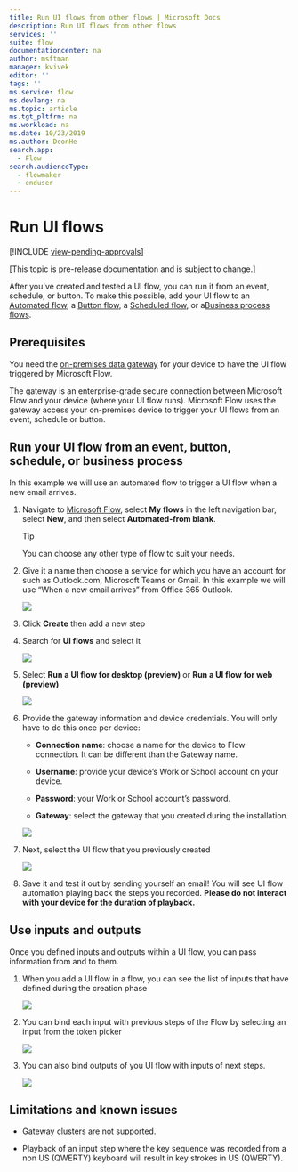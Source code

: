 ```yaml
---
title: Run UI flows from other flows | Microsoft Docs
description: Run UI flows from other flows 
services: ''
suite: flow
documentationcenter: na
author: msftman
manager: kvivek
editor: ''
tags: ''
ms.service: flow
ms.devlang: na
ms.topic: article
ms.tgt_pltfrm: na
ms.workload: na
ms.date: 10/23/2019
ms.author: DeonHe
search.app: 
  - Flow
search.audienceType: 
  - flowmaker
  - enduser
---
```


# Run UI flows
[!INCLUDE [view-pending-approvals](../includes/cc-rebrand.md)]

[This topic is pre-release documentation and is subject to change.]

After you've created and tested a UI flow, you can run it from an event, schedule, or button. To make this possible, add your UI flow to an [Automated flow](../get-started-logic-flow.md), a [Button flow](../introduction-to-button-flows.md), a [Scheduled flow](../run-scheduled-tasks.md), or a[Business process flows](../business-process-flows-overview.md).

## Prerequisites

You need the [on-premises data gateway](https://go.microsoft.com/fwlink/?LinkID=820580&clcid=0x409) for your device to have the UI flow triggered by Microsoft Flow.

The gateway is an enterprise-grade secure connection between Microsoft Flow and your device (where your UI flow runs). Microsoft Flow uses the gateway access your on-premises device to trigger your UI flows from an event, schedule or button.

<!--To do, no need for this here... it duplicates gateway content-->

<!-- ![](../media/run-ui-flow/3ae74b6c16e297854ff672a5061b693b.png)

You need to use the same work or school account in the gateway as on your
Windows device and Microsoft Flow.

1. Accept the terms of use and privacy statement  
    
    ![](../media/run-ui-flow/d95126d0056d250ea37211ee19466a6c.png)

1.  You will be prompted multiple times by Windows to accept changes made to
    your computer

1. Enter the email address for your work or school account that is used with
    Microsoft Flow and your Windows device and select **sign in**.

   ![](../media/run-ui-flow/d558e4a710057996e0ac1da52bb5e8e8.png)

1. Sign in with your account. You may see a different screen at this stage
    depending on your account configuration.  
    
    ![](../media/run-ui-flow/0d7bbbce4401278aa3137cb004cc7970.png)

1. Register a new gateway if this is the first time that you do so  
    

    ![](../media/run-ui-flow/855da551b31c1878bd69d0cc679b59af.png)

1. Choose a name for the gateway, set a recovery key of your choice and select
    **Configure.**  
  
    ![](../media/run-ui-flow/2876dc7a67a1dc8c8216b7639524bc1f.png)

1. You are done and can close the summary screen

   ![](../media/run-ui-flow/15de4d8c977e2427376c6aead13b0bbe.png)

For more information you can look at the [on-premises data gateway installer
documentation](https://docs.microsoft.com/data-integration/gateway/service-gateway-app)
and the [gateway
management](https://docs.microsoft.com/flow/gateway-manage) documentation.

-->

## Run your UI flow from an event, button, schedule, or business process

In this example we will use an automated flow to trigger a UI flow when a new email arrives.

1. Navigate to [Microsoft Flow](https://flow.microsoft.com/), select **My flows** in the left navigation bar, select **New**, and then select **Automated-from blank**.

   >[!TIP]
   >You can choose any other type of flow to suit your needs.

1. Give it a name then choose a service for which you have an account for such as Outlook.com, Microsoft Teams or Gmail. In this example we will use “When a new email arrives” from Office 365 Outlook.  
    
    ![](../media/run-ui-flow/2d4ec17d239169a46905cef1829fa3a1.png)

1. Click **Create** then add a new step

1. Search for **UI flows** and select it  
  
    ![](../media/run-ui-flow/949b72d28a1233a7c76b7fe92ac50c11.png)

1. Select **Run a UI flow for desktop (preview)** or **Run a UI flow for web (preview)**

     ![](../media/run-ui-flow/4e66da4e12a1235d06d94f00b806793e.png)

1. Provide the gateway information and device credentials. You will only have to do this once per device:

    -  **Connection name**: choose a name for the device to Flow connection. It can be  different than the Gateway name.

    -  **Username**: provide your device’s Work or School account on your device.

    -  **Password**: your Work or School account’s password.

    -  **Gateway**: select the gateway that you created during the installation.

   ![](../media/run-ui-flow/f253eebbddcc90c7d2c65c4d2523ec14.png)

1. Next, select the UI flow that you previously created

   ![](../media/run-ui-flow/a00455ae03a71ea477cfa32a632896f0.png)

1. Save it and test it out by sending yourself an email! You will see UI flow automation playing back the steps you recorded. **Please do not interact with your device for the duration of playback.**

## Use inputs and outputs

Once you defined inputs and outputs within a UI flow, you can pass information from and to them.

1. When you add a UI flow in a flow, you can see the list of inputs that have defined during the creation phase

   ![](../media/run-ui-flow/05c87e0bfc4e994c00fc1ad253c17749.png)

1. You can bind each input with previous steps of the Flow by selecting an input from the token picker

   ![](../media/run-ui-flow/7b2d9c3d9a9ad3bbb8a612497e484aa7.png)

1. You can also bind outputs of you UI flow with inputs of next steps.

   ![](../media/run-ui-flow/d0c4bd1796298d1ea694cb381a0a26db.png)

## Limitations and known issues

-   Gateway clusters are not supported.

-   Playback of an input step where the key sequence was recorded from a non US
    (QWERTY) keyboard will result in key strokes in US (QWERTY).


